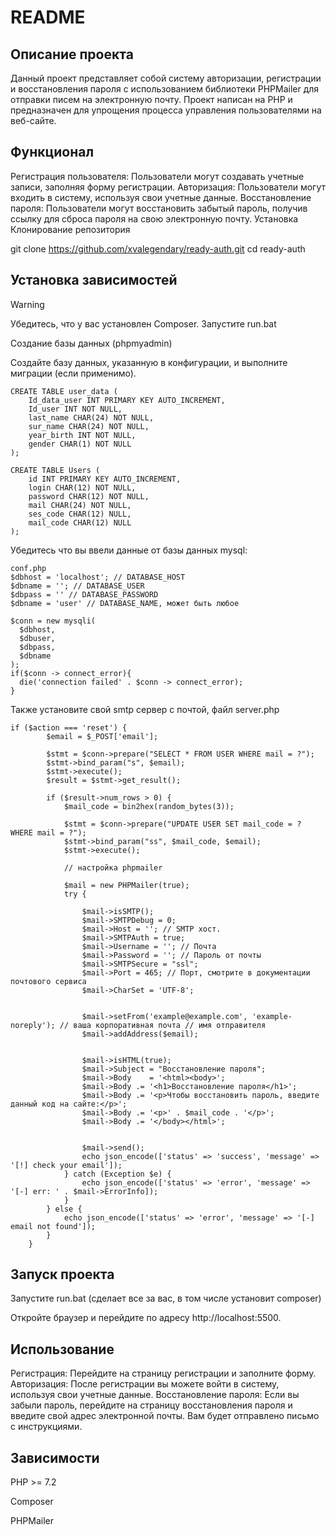 # README
## Описание проекта
Данный проект представляет собой систему авторизации, регистрации и восстановления пароля с использованием библиотеки PHPMailer для отправки писем на электронную почту. Проект написан на PHP и предназначен для упрощения процесса управления пользователями на веб-сайте.

## Функционал
Регистрация пользователя: Пользователи могут создавать учетные записи, заполняя форму регистрации.
Авторизация: Пользователи могут входить в систему, используя свои учетные данные.
Восстановление пароля: Пользователи могут восстановить забытый пароль, получив ссылку для сброса пароля на свою электронную почту.
Установка
Клонирование репозитория

git clone https://github.com/xvalegendary/ready-auth.git
cd ready-auth
## Установка зависимостей

> [!WARNING]
> Убедитесь, что у вас установлен Composer. Запустите run.bat

Создание базы данных (phpmyadmin)

Создайте базу данных, указанную в конфигурации, и выполните миграции (если применимо).
```
CREATE TABLE user_data (
    Id_data_user INT PRIMARY KEY AUTO_INCREMENT,
    Id_user INT NOT NULL,
    last_name CHAR(24) NOT NULL,
    sur_name CHAR(24) NOT NULL,
    year_birth INT NOT NULL,
    gender CHAR(1) NOT NULL
);

CREATE TABLE Users (
    id INT PRIMARY KEY AUTO_INCREMENT,
    login CHAR(12) NOT NULL,
    password CHAR(12) NOT NULL,
    mail CHAR(24) NOT NULL,
    ses_code CHAR(12) NULL,
    mail_code CHAR(12) NULL
);
```
Убедитесь что вы ввели данные от базы данных mysql:
```
conf.php
$dbhost = 'localhost'; // DATABASE_HOST
$dbname = ''; // DATABASE_USER
$dbpass = '' // DATABASE_PASSWORD
$dbname = 'user' // DATABASE_NAME, может быть любое
 
$conn = new mysqli(
  $dbhost,
  $dbuser,
  $dbpass,
  $dbname
);
if($conn -> connect_error){
  die('connection failed' . $conn -> connect_error);
}
```
Также установите свой smtp сервер с почтой, файл server.php
```
if ($action === 'reset') {
        $email = $_POST['email'];

        $stmt = $conn->prepare("SELECT * FROM USER WHERE mail = ?");
        $stmt->bind_param("s", $email);
        $stmt->execute();
        $result = $stmt->get_result();

        if ($result->num_rows > 0) {
            $mail_code = bin2hex(random_bytes(3));

            $stmt = $conn->prepare("UPDATE USER SET mail_code = ? WHERE mail = ?");
            $stmt->bind_param("ss", $mail_code, $email);
            $stmt->execute();

            // настройка phpmailer

            $mail = new PHPMailer(true);
            try {

                $mail->isSMTP();
                $mail->SMTPDebug = 0;
                $mail->Host = ''; // SMTP хост.
                $mail->SMTPAuth = true;
                $mail->Username = ''; // Почта
                $mail->Password = ''; // Пароль от почты
                $mail->SMTPSecure = "ssl";
                $mail->Port = 465; // Порт, смотрите в документации почтового сервиса
                $mail->CharSet = 'UTF-8';


                $mail->setFrom('example@example.com', 'example-noreply'); // ваша корпоративная почта // имя отправителя
                $mail->addAddress($email);


                $mail->isHTML(true);
                $mail->Subject = "Восстановление пароля";
                $mail->Body    = '<html><body>';
                $mail->Body .= '<h1>Восстановление пароля</h1>';
                $mail->Body .= '<p>Чтобы восстановить пароль, введите данный код на сайте:</p>';
                $mail->Body .= '<p>' . $mail_code . '</p>';
                $mail->Body .= '</body></html>';


                $mail->send();
                echo json_encode(['status' => 'success', 'message' => '[!] check your email']);
            } catch (Exception $e) {
                echo json_encode(['status' => 'error', 'message' => '[-] err: ' . $mail->ErrorInfo]);
            }
        } else {
            echo json_encode(['status' => 'error', 'message' => '[-] email not found']);
        }
    }
```



## Запуск проекта

Запустите run.bat (сделает все за вас, в том числе установит composer)

Откройте браузер и перейдите по адресу http://localhost:5500.

## Использование

Регистрация: Перейдите на страницу регистрации и заполните форму.
Авторизация: После регистрации вы можете войти в систему, используя свои учетные данные.
Восстановление пароля: Если вы забыли пароль, перейдите на страницу восстановления пароля и введите свой адрес электронной почты. Вам будет отправлено письмо с инструкциями.

## Зависимости

PHP >= 7.2

Composer

PHPMailer
